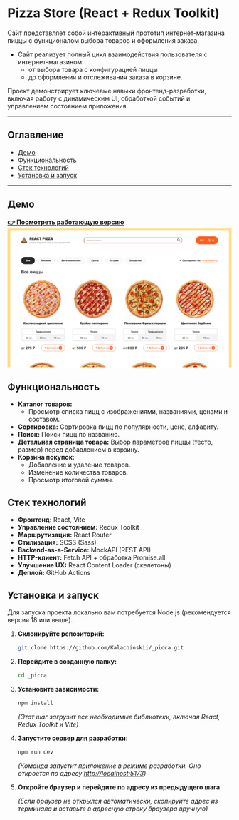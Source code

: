 # Pizza Store (React + Redux Toolkit)

Сайт представляет собой интерактивный прототип интернет-магазина пиццы с функционалом выбора товаров и оформления заказа.

- Сайт реализует полный цикл взаимодействия пользователя с интернет-магазином:
  - от выбора товара с конфигурацией пиццы
  - до оформления и отслеживания заказа в корзине.

Проект демонстрирует ключевые навыки фронтенд-разработки, включая работу с динамическим UI, обработкой событий и управлением состоянием приложения.

---

## Оглавление

- [Демо](#демо)
- [Функциональность](#функциональность)
- [Стек технологий](#стек-технологий)
- [Установка и запуск](#установка-и-запуск)

---

## Демо

**[👉 Посмотреть работающую версию](https://kalachinskii.github.io/_picca/)**
![Скриншот Pizza Store](/public/screen.png)

## Функциональность

- **Каталог товаров:**
  - Просмотр списка пицц с изображениями, названиями, ценами и составом.
- **Сортировка:** Сортировка пицц по популярности, цене, алфавиту.
- **Поиск:** Поиск пицц по названию.
- **Детальная страница товара:** Выбор параметров пиццы (тесто, размер) перед добавлением в корзину.
- **Корзина покупок:**
  - Добавление и удаление товаров.
  - Изменение количества товаров.
  - Просмотр итоговой суммы.

## Стек технологий

- **Фронтенд:** React, Vite
- **Управление состоянием:** Redux Toolkit
- **Маршрутизация:** React Router
- **Стилизация:** SCSS (Sass)
- **Backend-as-a-Service:** MockAPI (REST API)
- **HTTP-клиент:** Fetch API + обработка Promise.all
- **Улучшение UX:** React Content Loader (скелетоны)
- **Деплой:** GitHub Actions

## Установка и запуск

Для запуска проекта локально вам потребуется Node.js (рекомендуется версия 18 или выше).

1.  **Склонируйте репозиторий:**

    ```bash
    git clone https://github.com/Kalachinskii/_picca.git
    ```

2.  **Перейдите в созданную папку:**

    ```bash
    cd _picca
    ```

3.  **Установите зависимости:**

    ```bash
    npm install
    ```

    _(Этот шаг загрузит все необходимые библиотеки, включая React, Redux Toolkit и Vite)_

4.  **Запустите сервер для разработки:**

    ```bash
    npm run dev
    ```

    _(Команда запустит приложение в режиме разработки. Оно откроется по адресу [http://localhost:5173](http://localhost:5173))_

5.  **Откройте браузер и перейдите по адресу из предыдущего шага.**

    _(Если браузер не открылся автоматически, скопируйте адрес из терминала и вставьте в адресную строку браузера вручную)_
